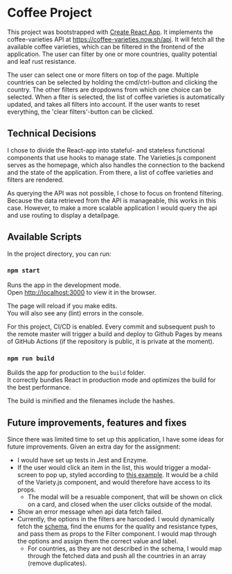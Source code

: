 # Coffee Project

This project was bootstrapped with [Create React App](https://github.com/facebook/create-react-app). It implements the coffee-varieties API at https://coffee-varieties.now.sh/api. 
It will fetch all the available coffee varieties, which can be filtered in the frontend of the application. The user can filter by one or more countries, quality potential and leaf rust resistance.

The user can select one or more filters on top of the page. Multiple countries can be selected by holding the cmd/ctrl-button and clicking the country. The other filters are dropdowns from which one choice can be selected. When a flter is selected, the list of coffee varieties is automatically updated, and takes all filters into account. If the user wants to reset everything, the 'clear filters'-button can be clicked. 

## Technical Decisions

I chose to divide the React-app into stateful- and stateless functional components that use hooks to manage state. The Varieties.js component serves as the homepage, which also handles the connection to the backend and the state of the application. From there, a list of coffee varieties and filters are rendered. 

As querying the API was not possible, I chose to focus on frontend filtering. Because the data retrieved from the API is manageable, this works in this case. However, to make a more scalable application I would query the api and use routing to display a detailpage. 

## Available Scripts

In the project directory, you can run:

### `npm start`

Runs the app in the development mode.<br />
Open [http://localhost:3000](http://localhost:3000) to view it in the browser.

The page will reload if you make edits.<br />
You will also see any (lint) errors in the console.

For this project, CI/CD is enabled. Every commit and subsequent push to the remote master will trigger a build and deploy to Github Pages by means of GitHub Actions (if the repository is public, it is private at the moment).

### `npm run build`

Builds the app for production to the `build` folder.<br />
It correctly bundles React in production mode and optimizes the build for the best performance.

The build is minified and the filenames include the hashes.

## Future improvements, features and fixes

Since there was limited time to set up this application, I have some ideas for future improvements. Given an extra day for the assignment:
- I would have set up tests in Jest and Enzyme. 
- If the user would click an item in the list, this would trigger a modal-screen to pop up, styled according to [this example](https://coffee-varieties.now.sh/ui-reference.png). It would be a child of the Variety.js component, and would therefore have access to its props.
  - The modal will be a resuable component, that will be shown on click on a card, and closed when the user clicks outside of the modal. 
- Show an error message when api data fetch failed.
- Currently, the options in the filters are harcoded. I would dynamically fetch the [schema](https://coffee-varieties.now.sh/schema/varieties.json), find the enums for the quality and resistance types, and pass them as props to the Filter component. I would map through the options and assign them the correct value and label. 
  - For countries, as they are not described in the schema, I would map through the fetched data and push all the countries in an array (remove duplicates).
  
